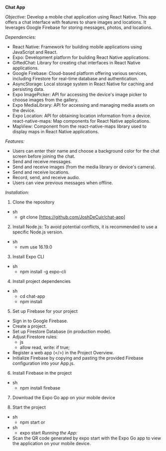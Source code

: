 **Chat App**

*Objective:*
Develop a mobile chat application using React Native. This app offers a chat interface with features to share images and locations. It leverages Google Firebase for storing messages, photos, and locations.

*Dependencies:*
- React Native: Framework for building mobile applications using JavaScript and React.
- Expo: Development platform for building React Native applications.
- GiftedChat: Library for creating chat interfaces in React Native applications.
- Google Firebase: Cloud-based platform offering various services, including Firestore for real-time database and authentication.
- AsyncStorage: Local storage system in React Native for caching and persisting data.
- Expo ImagePicker: API for accessing the device's image picker to choose images from the gallery.
- Expo MediaLibrary: API for accessing and managing media assets on the device.
- Expo Location: API for obtaining location information from a device.
react-native-maps: Map components for React Native applications.
- MapView: Component from the react-native-maps library used to display maps in React Native applications.
  
*Features:*
- Users can enter their name and choose a background color for the chat screen before joining the chat.
- Send and receive messages.
- Send and receive images (from the media library or device's camera).
- Send and receive locations.
- Record, send, and receive audio.
- Users can view previous messages when offline.
  
*Installation:*
1. Clone the repository
  - sh
    - git clone [https://github.com/JoshDeCuir/chat-app]

2. Install Node.js: To avoid potential conflicts, it is recommended to use a specific Node.js version.
  - sh
    - nvm use 16.19.0

3. Install Expo CLI
  - sh
    - npm install -g expo-cli

4. Install project dependencies
  - sh
    - cd chat-app
    - npm install

5. Set up Firebase for your project
- Sign in to Google Firebase.
- Create a project.
- Set up Firestore Database (in production mode).
- Adjust Firestore rules:
   - js
   - allow read, write: if true;
- Register a web app (</>) in the Project Overview.
- Initialize Firebase by copying and pasting the provided Firebase configuration into your App.js.
  
6. Install Firebase in the project
  - sh
    - npm install firebase

7. Download the Expo Go app on your mobile device
   
8. Start the project
  - sh
    - npm start
or
  - sh
    - expo start
*Running the App:*
- Scan the QR code generated by expo start with the Expo Go app to view the application on your mobile device.
